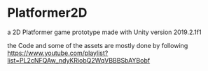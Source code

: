 # Platformer2D
a 2D Platformer game prototype made with Unity version 2019.2.1f1

the Code and some of the assets are mostly done by following https://www.youtube.com/playlist?list=PL2cNFQAw_ndyKRiobQ2WqVBBBSbAYBobf
